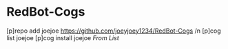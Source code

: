 # RedBot-Cogs
 
[p]repo add joejoe https://github.com/joeyjoey1234/RedBot-Cogs /n
[p]cog list joejoe
[p]cog install joejoe *From List*
